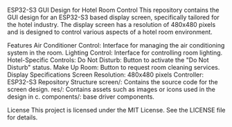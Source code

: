 ESP32-S3 GUI Design for Hotel Room Control
This repository contains the GUI design for an ESP32-S3 based display screen, specifically tailored for the hotel industry. The display screen has a resolution of 480x480 pixels and is designed to control various aspects of a hotel room environment.

Features
Air Conditioner Control: Interface for managing the air conditioning system in the room.
Lighting Control: Interface for controlling room lighting.
Hotel-Specific Controls:
Do Not Disturb: Button to activate the "Do Not Disturb" status.
Make Up Room: Button to request room cleaning services.
Display Specifications
Screen Resolution: 480x480 pixels
Controller: ESP32-S3
Repository Structure
screen/: Contains the source code for the screen design.
res/: Contains assets such as images or icons used in the design in c.
components/: base driver components.


License
This project is licensed under the MIT License. See the LICENSE file for details.
